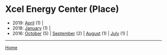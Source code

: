 # Xcel Energy Center (Place)

  * 2019: 
      [April](./xcel-energy-center-place-2019-04.md) (1) | 
  * 2018: 
      [January](./xcel-energy-center-place-2018-01.md) (1) | 
  * 2016: 
      [October](./xcel-energy-center-place-2016-10.md) (5) | 
      [September](./xcel-energy-center-place-2016-09.md) (2) | 
      [August](./xcel-energy-center-place-2016-08.md) (1) | 
      [July](./xcel-energy-center-place-2016-07.md) (1) | 

----

[Home](../)
